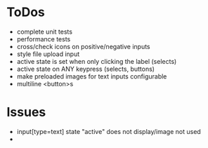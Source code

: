 # ToDos

- complete unit tests
- performance tests
- cross/check icons on positive/negative inputs
- style file upload input
- active state is set when only clicking the label (selects)
- active state on ANY keypress (selects, buttons)
- make preloaded images for text inputs configurable
- multiline &lt;button&gt;s

# Issues

- input[type=text] state "active" does not display/image not used
-

